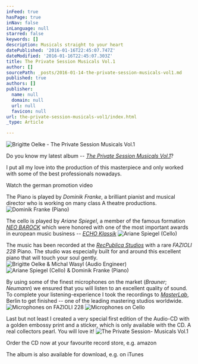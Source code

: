 ```yaml
---
inFeed: true
hasPage: true
inNav: false
inLanguage: null
starred: false
keywords: []
description: Musicals straight to your heart
datePublished: '2016-01-16T22:45:07.747Z'
dateModified: '2016-01-16T22:45:07.303Z'
title: The Private Session Musicals Vol.1
author: []
sourcePath: _posts/2016-01-14-the-private-session-musicals-vol1.md
published: true
authors: []
publisher:
  name: null
  domain: null
  url: null
  favicon: null
url: the-private-session-musicals-vol1/index.html
_type: Article

---
```

![Brigitte Oelke - The Private Session Musicals Vol.1](https://s3-us-west-2.amazonaws.com/the-grid-img/p/0ed8b5c626e93dfb39f63e62f98efb8cbd8eb8c9.jpg)

Do you know my latest album -- [_The Private Session Musicals Vol.1_][0]?

I put all my love into the production of this masterpiece and only worked with some of the best professionals nowadays.

Watch the german promotion video

The Piano is played by _Dominik Franke_, a brilliant pianist and musical director who is working on many class A theatre productions.
![Dominik Franke (Piano)](https://s3-us-west-2.amazonaws.com/the-grid-img/p/d723628caba8e35b24829675ff775067a7c17687.jpg)

The cello is played by _Ariane Spiegel_, a member of the famous formation [_NEO BAROCK_][1] which were honored with one of the most important awards in european music business -- _[ECHO Klassik][2]_
![Ariane Spiegel (Cello)](https://s3-us-west-2.amazonaws.com/the-grid-img/p/701f1a2764fcf726d8ccff3dc0d2e3c21d63d2cc.jpg)

The music has been recorded at the [_RecPublica Studios_][3] with a rare _FAZIOLI 228_ Piano. The studio was especially built for and around this excellent piano that will touch your soul gently. ![Brigitte Oelke & Michal Wasyl (Audio Engineer)](https://s3-us-west-2.amazonaws.com/the-grid-img/p/332f7d9e6d40f83af1a70497249f112306c3546f.jpg)
![Ariane Spiegel (Cello) & Dominik Franke (Piano)](https://s3-us-west-2.amazonaws.com/the-grid-img/p/318ac9644667e53aca4e8919dc9a5691f64e934d.gif)

By using some of the finest microphones on the market (_Brauner_; _Neumann_) we ensured that you will listen to an excellent quality of sound. To complete your listening-experience I took the recordings to [_MasterLab_][4], Berlin to get finished -- one of the leading mastering studios worldwide. ![Microphones on FAZIOLI 228](https://s3-us-west-2.amazonaws.com/the-grid-img/p/b22d65a67c9fb4f52fe6fb290226229879f80010.jpg)
![Microphones on Cello](https://s3-us-west-2.amazonaws.com/the-grid-img/p/96026f7b4274f9807a7dc6e874734f9783fe9c3f.jpg)

Last but not least I created a very special first edition of the Audio-CD with a golden embossy print and a sticker, which is only available with the CD. A real collectors pearl. You will love it!
![The Private Session- Musicals Vol.1 ](https://s3-us-west-2.amazonaws.com/the-grid-img/p/85d8156ef06de5aedfb4c9dd3f828a7501059881.jpg)

Order the CD now at your favourite record store, e.g. amazon

The album is also available for download, e.g. on iTunes

# 

[0]: http://theprivatesession.com/The_Private_Session_Musicals/
[1]: http://www.neobarock.de/
[2]: https://youtu.be/Xl7oilQbLRQ
[3]: http://recpublica.de/
[4]: http://www.masterlab.de/